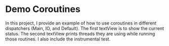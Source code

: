 # Demo Coroutines
In this project, I provide an example of how to use coroutines in different dispatchers (Main, IO, and Default). The first textView is to show the current status. The second textView prints threads they are using while running those routines. I also include the instrumental test.
